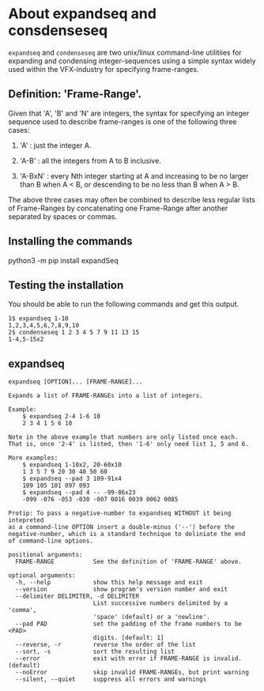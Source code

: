# About expandseq and consdenseseq

`expandseq` and `condenseseq` are two unix/linux command-line utilitiies 
for expanding and condensing
integer-sequences using a simple syntax widely used within
the VFX-industry for specifying frame-ranges.

## Definition: 'Frame-Range'.

Given that 'A', 'B' and 'N' are integers, the syntax
for specifying an integer sequence used to describe
frame-ranges is one of the following three cases:

1. 'A' : just the integer A.

2. 'A-B' : all the integers from A to B inclusive.

3. 'A-BxN' : every Nth integer starting at A and increasing
to be no larger than B when A < B, or descending
to be no less than B when A > B.

The above three cases may often be combined to describe
less regular lists of Frame-Ranges by concatenating one
Frame-Range after another separated by spaces or commas.

## Installing the commands

python3 -m pip install expandSeq

## Testing the installation

You should be able to run the following commands and get this output.

```
1$ expandseq 1-10
1,2,3,4,5,6,7,8,9,10
2$ condenseseq 1 2 3 4 5 7 9 11 13 15
1-4,5-15x2
```

## expandseq

```
expandseq [OPTION]... [FRAME-RANGE]...

Expands a list of FRAME-RANGEs into a list of integers.

Example:
    $ expandseq 2-4 1-6 10
    2 3 4 1 5 6 10

Note in the above example that numbers are only listed once each.
That is, once '2-4' is listed, then '1-6' only need list 1, 5 and 6.

More examples:
    $ expandseq 1-10x2, 20-60x10
    1 3 5 7 9 20 30 40 50 60
    $ expandseq --pad 3 109-91x4
    109 105 101 097 093
    $ expandseq --pad 4 -- -99-86x23
    -099 -076 -053 -030 -007 0016 0039 0062 0085

Protip: To pass a negative-number to expandseq WITHOUT it being intepreted
as a command-line OPTION insert a double-minus ('--') before the
negative-number, which is a standard technique to deliniate the end
of command-line options.

positional arguments:
  FRAME-RANGE           See the definition of 'FRAME-RANGE' above.

optional arguments:
  -h, --help            show this help message and exit
  --version             show program's version number and exit
  --delimiter DELIMITER, -d DELIMITER
                        List successive numbers delimited by a 'comma',
                        'space' (default) or a 'newline'.
  --pad PAD             set the padding of the frame numbers to be <PAD>
                        digits. [default: 1]
  --reverse, -r         reverse the order of the list
  --sort, -s            sort the resulting list
  --error               exit with error if FRAME-RANGE is invalid. (default)
  --noError             skip invalid FRAME-RANGEs, but print warning
  --silent, --quiet     suppress all errors and warnings
```
